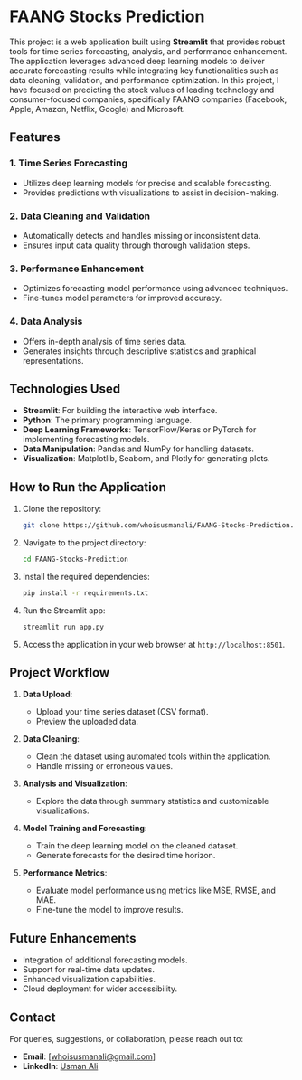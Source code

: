 # FAANG Stocks Prediction

This project is a web application built using **Streamlit** that provides robust tools for time series forecasting, analysis, and performance enhancement. The application leverages advanced deep learning models to deliver accurate forecasting results while integrating key functionalities such as data cleaning, validation, and performance optimization. In this project, I have focused on predicting the stock values of leading technology and consumer-focused companies, specifically FAANG companies (Facebook, Apple, Amazon, Netflix, Google) and Microsoft.

## Features

### 1. **Time Series Forecasting**
- Utilizes deep learning models for precise and scalable forecasting.
- Provides predictions with visualizations to assist in decision-making.

### 2. **Data Cleaning and Validation**
- Automatically detects and handles missing or inconsistent data.
- Ensures input data quality through thorough validation steps.

### 3. **Performance Enhancement**
- Optimizes forecasting model performance using advanced techniques.
- Fine-tunes model parameters for improved accuracy.

### 4. **Data Analysis**
- Offers in-depth analysis of time series data.
- Generates insights through descriptive statistics and graphical representations.

## Technologies Used

- **Streamlit**: For building the interactive web interface.
- **Python**: The primary programming language.
- **Deep Learning Frameworks**: TensorFlow/Keras or PyTorch for implementing forecasting models.
- **Data Manipulation**: Pandas and NumPy for handling datasets.
- **Visualization**: Matplotlib, Seaborn, and Plotly for generating plots.

## How to Run the Application

1. Clone the repository:
   ```bash
   git clone https://github.com/whoisusmanali/FAANG-Stocks-Prediction.git
   ```
2. Navigate to the project directory:
   ```bash
   cd FAANG-Stocks-Prediction
   ```
3. Install the required dependencies:
   ```bash
   pip install -r requirements.txt
   ```
4. Run the Streamlit app:
   ```bash
   streamlit run app.py
   ```
5. Access the application in your web browser at `http://localhost:8501`.

## Project Workflow

1. **Data Upload**:
   - Upload your time series dataset (CSV format).
   - Preview the uploaded data.

2. **Data Cleaning**:
   - Clean the dataset using automated tools within the application.
   - Handle missing or erroneous values.

3. **Analysis and Visualization**:
   - Explore the data through summary statistics and customizable visualizations.

4. **Model Training and Forecasting**:
   - Train the deep learning model on the cleaned dataset.
   - Generate forecasts for the desired time horizon.

5. **Performance Metrics**:
   - Evaluate model performance using metrics like MSE, RMSE, and MAE.
   - Fine-tune the model to improve results.


## Future Enhancements
- Integration of additional forecasting models.
- Support for real-time data updates.
- Enhanced visualization capabilities.
- Cloud deployment for wider accessibility.

## Contact
For queries, suggestions, or collaboration, please reach out to:
- **Email**: [whoisusmanali@gmail.com]
- **LinkedIn**: [Usman Ali](https://www.linkedin.com/in/usman-ali-06a6351b1/)
